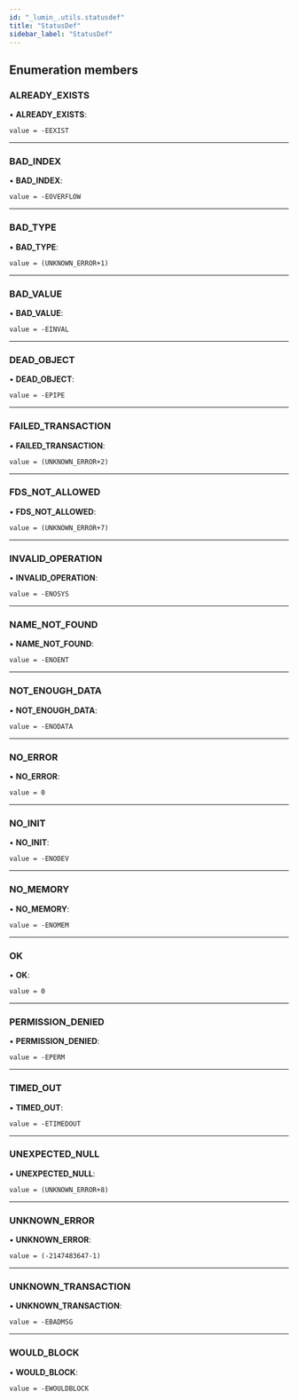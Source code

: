 ```yaml
---
id: "_lumin_.utils.statusdef"
title: "StatusDef"
sidebar_label: "StatusDef"
---
```


## Enumeration members

###  ALREADY_EXISTS

• **ALREADY_EXISTS**:

`value = -EEXIST`

___

###  BAD_INDEX

• **BAD_INDEX**:

`value = -EOVERFLOW`

___

###  BAD_TYPE

• **BAD_TYPE**:

`value = (UNKNOWN_ERROR+1)`

___

###  BAD_VALUE

• **BAD_VALUE**:

`value = -EINVAL`

___

###  DEAD_OBJECT

• **DEAD_OBJECT**:

`value = -EPIPE`

___

###  FAILED_TRANSACTION

• **FAILED_TRANSACTION**:

`value = (UNKNOWN_ERROR+2)`

___

###  FDS_NOT_ALLOWED

• **FDS_NOT_ALLOWED**:

`value = (UNKNOWN_ERROR+7)`

___

###  INVALID_OPERATION

• **INVALID_OPERATION**:

`value = -ENOSYS`

___

###  NAME_NOT_FOUND

• **NAME_NOT_FOUND**:

`value = -ENOENT`

___

###  NOT_ENOUGH_DATA

• **NOT_ENOUGH_DATA**:

`value = -ENODATA`

___

###  NO_ERROR

• **NO_ERROR**:

`value = 0`

___

###  NO_INIT

• **NO_INIT**:

`value = -ENODEV`

___

###  NO_MEMORY

• **NO_MEMORY**:

`value = -ENOMEM`

___

###  OK

• **OK**:

`value = 0`

___

###  PERMISSION_DENIED

• **PERMISSION_DENIED**:

`value = -EPERM`

___

###  TIMED_OUT

• **TIMED_OUT**:

`value = -ETIMEDOUT`

___

###  UNEXPECTED_NULL

• **UNEXPECTED_NULL**:

`value = (UNKNOWN_ERROR+8)`

___

###  UNKNOWN_ERROR

• **UNKNOWN_ERROR**:

`value = (-2147483647-1)`

___

###  UNKNOWN_TRANSACTION

• **UNKNOWN_TRANSACTION**:

`value = -EBADMSG`

___

###  WOULD_BLOCK

• **WOULD_BLOCK**:

`value = -EWOULDBLOCK`
